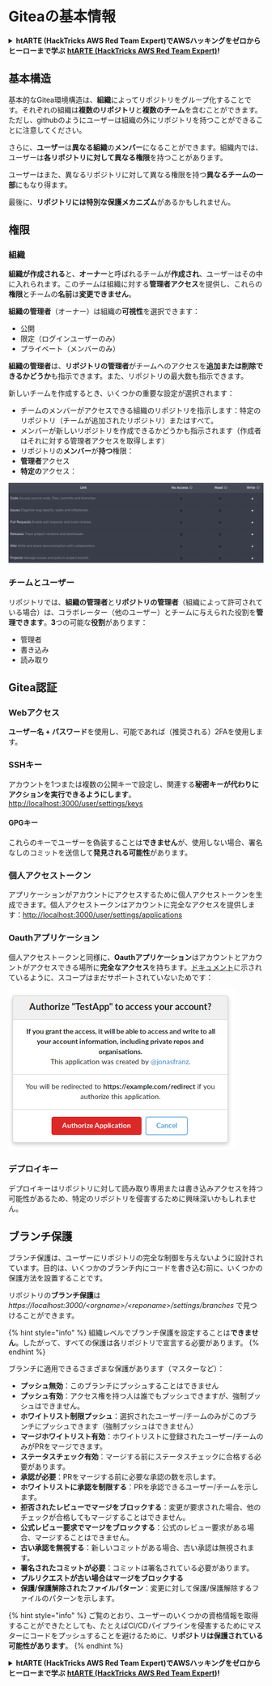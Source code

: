 # Giteaの基本情報

<details>

<summary><strong>htARTE (HackTricks AWS Red Team Expert)でAWSハッキングをゼロからヒーローまで学ぶ</strong> <a href="https://training.hacktricks.xyz/courses/arte"><strong>htARTE (HackTricks AWS Red Team Expert)</strong></a><strong>!</strong></summary>

HackTricksをサポートする他の方法:

* **HackTricksにあなたの会社を広告したい**、または**HackTricksをPDFでダウンロードしたい**場合は、[**サブスクリプションプラン**](https://github.com/sponsors/carlospolop)をチェックしてください。
* [**公式PEASS & HackTricksグッズ**](https://peass.creator-spring.com)を入手する
* [**PEASSファミリー**](https://opensea.io/collection/the-peass-family)を発見する、私たちの独占的な[**NFTs**](https://opensea.io/collection/the-peass-family)のコレクション
* 💬 [**Discordグループ**](https://discord.gg/hRep4RUj7f)に**参加する**か、[**テレグラムグループ**](https://t.me/peass)に参加するか、**Twitter** 🐦 [**@carlospolopm**](https://twitter.com/carlospolopm)を**フォローする**。
* [**HackTricks**](https://github.com/carlospolop/hacktricks)と[**HackTricks Cloud**](https://github.com/carlospolop/hacktricks-cloud)のgithubリポジトリにPRを提出して、あなたのハッキングのコツを共有する。

</details>

## 基本構造

基本的なGitea環境構造は、**組織**によってリポジトリをグループ化することです。それぞれの組織は**複数のリポジトリ**と**複数のチーム**を含むことができます。ただし、githubのようにユーザーは組織の外にリポジトリを持つことができることに注意してください。

さらに、**ユーザー**は**異なる組織**の**メンバー**になることができます。組織内では、ユーザーは**各リポジトリに対して異なる権限**を持つことがあります。

ユーザーはまた、異なるリポジトリに対して異なる権限を持つ**異なるチームの一部**にもなり得ます。

最後に、**リポジトリには特別な保護メカニズム**があるかもしれません。

## 権限

### 組織

**組織が作成される**と、**オーナー**と呼ばれるチームが**作成され**、ユーザーはその中に入れられます。このチームは組織に対する**管理者アクセス**を提供し、これらの**権限**とチームの**名前**は**変更できません**。

**組織の管理者**（オーナー）は組織の**可視性**を選択できます：

* 公開
* 限定（ログインユーザーのみ）
* プライベート（メンバーのみ）

**組織の管理者**は、**リポジトリの管理者**がチームへのアクセスを**追加または削除できるかどうか**も指示できます。また、リポジトリの最大数も指示できます。

新しいチームを作成するとき、いくつかの重要な設定が選択されます：

* チームのメンバーがアクセスできる組織のリポジトリを指示します：特定のリポジトリ（チームが追加されたリポジトリ）またはすべて。
* メンバーが新しいリポジトリを作成できるかどうかも指示されます（作成者はそれに対する管理者アクセスを取得します）
* リポジトリの**メンバー**が**持つ**権限：
* **管理者**アクセス
* **特定の**アクセス：

![](<../../.gitbook/assets/image (3) (1) (1) (1) (1) (1) (1).png>)

### チームとユーザー

リポジトリでは、**組織の管理者**と**リポジトリの管理者**（組織によって許可されている場合）は、コラボレーター（他のユーザー）とチームに与えられた役割を**管理できます**。**3**つの可能な**役割**があります：

* 管理者
* 書き込み
* 読み取り

## Gitea認証

### Webアクセス

**ユーザー名 + パスワード**を使用し、可能であれば（推奨される）2FAを使用します。

### **SSHキー**

アカウントを1つまたは複数の公開キーで設定し、関連する**秘密キーが代わりにアクションを実行できるようにします**。[http://localhost:3000/user/settings/keys](http://localhost:3000/user/settings/keys)

#### **GPGキー**

これらのキーでユーザーを偽装することは**できません**が、使用しない場合、署名なしのコミットを送信して**発見される可能性**があります。

### **個人アクセストークン**

アプリケーションがアカウントにアクセスするために個人アクセストークンを生成できます。個人アクセストークンはアカウントに完全なアクセスを提供します：[http://localhost:3000/user/settings/applications](http://localhost:3000/user/settings/applications)

### Oauthアプリケーション

個人アクセストークンと同様に、**Oauthアプリケーション**はアカウントとアカウントがアクセスできる場所に**完全なアクセス**を持ちます。[ドキュメント](https://docs.gitea.io/en-us/oauth2-provider/#scopes)に示されているように、スコープはまだサポートされていないためです：

![](<../../.gitbook/assets/image (60).png>)

### デプロイキー

デプロイキーはリポジトリに対して読み取り専用または書き込みアクセスを持つ可能性があるため、特定のリポジトリを侵害するために興味深いかもしれません。

## ブランチ保護

ブランチ保護は、ユーザーにリポジトリの完全な制御を与えないように設計されています。目的は、いくつかのブランチ内にコードを書き込む前に、いくつかの保護方法を設置することです。

リポジトリの**ブランチ保護**は _https://localhost:3000/\<orgname>/\<reponame>/settings/branches_ で見つけることができます。

{% hint style="info" %}
組織レベルでブランチ保護を設定することは**できません**。したがって、すべての保護は各リポジトリで宣言する必要があります。
{% endhint %}

ブランチに適用できるさまざまな保護があります（マスターなど）：

* **プッシュ無効**：このブランチにプッシュすることはできません
* **プッシュ有効**：アクセス権を持つ人は誰でもプッシュできますが、強制プッシュはできません。
* **ホワイトリスト制限プッシュ**：選択されたユーザー/チームのみがこのブランチにプッシュできます（強制プッシュはできません）
* **マージホワイトリスト有効**：ホワイトリストに登録されたユーザー/チームのみがPRをマージできます。
* **ステータスチェック有効**：マージする前にステータスチェックに合格する必要があります。
* **承認が必要**：PRをマージする前に必要な承認の数を示します。
* **ホワイトリストに承認を制限する**：PRを承認できるユーザー/チームを示します。
* **拒否されたレビューでマージをブロックする**：変更が要求された場合、他のチェックが合格してもマージすることはできません。
* **公式レビュー要求でマージをブロックする**：公式のレビュー要求がある場合、マージすることはできません。
* **古い承認を無視する**：新しいコミットがある場合、古い承認は無視されます。
* **署名されたコミットが必要**：コミットは署名されている必要があります。
* **プルリクエストが古い場合はマージをブロックする**
* **保護/保護解除されたファイルパターン**：変更に対して保護/保護解除するファイルのパターンを示します。

{% hint style="info" %}
ご覧のとおり、ユーザーのいくつかの資格情報を取得することができたとしても、たとえばCI/CDパイプラインを侵害するためにマスターにコードをプッシュすることを避けるために、**リポジトリは保護されている可能性があります**。
{% endhint %}

<details>

<summary><strong>htARTE (HackTricks AWS Red Team Expert)でAWSハッキングをゼロからヒーローまで学ぶ</strong> <a href="https://training.hacktricks.xyz/courses/arte"><strong>htARTE (HackTricks AWS Red Team Expert)</strong></a><strong>!</strong></summary>

HackTricksをサポートする他の方法:

* **HackTricksにあなたの会社を広告したい**、または**HackTricksをPDFでダウンロードしたい**場合は、[**サブスクリプションプラン**](https://github.com/sponsors/carlospolop)をチェックしてください。
* [**公式PEASS & HackTricksグッズ**](https://peass.creator-spring.com)を入手する
* [**PEASSファミリー**](https://opensea.io/collection/the-peass-family)を発見する、私たちの独占的な[**NFTs**](https://opensea.io/collection/the-peass-family)のコレクション
* 💬 [**Discordグループ**](https://discord.gg/hRep4RUj7f)に**参加する**か、[**テレグラムグループ**](https://t.me/peass)に参加するか、**Twitter** 🐦 [**@carlospolopm**](https://twitter.com/carlospolopm)を**フォローする**。
* [**HackTricks**](https://github.com/carlospolop/hacktricks)と[**HackTricks Cloud**](https://github.com/carlospolop/hacktricks-cloud)のgithubリポジトリにPRを提出して、あなたのハッキングのコツを共有する。

</details>
